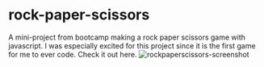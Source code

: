 # rock-paper-scissors
A mini-project from bootcamp making a rock paper scissors game with javascript. I was especially excited for this project since it is the first game for me to ever code. Check it out here. 
![rockpaperscissors-screenshot](https://user-images.githubusercontent.com/96992560/193434461-70c03e42-e870-48fc-90c8-52405600a939.png)
